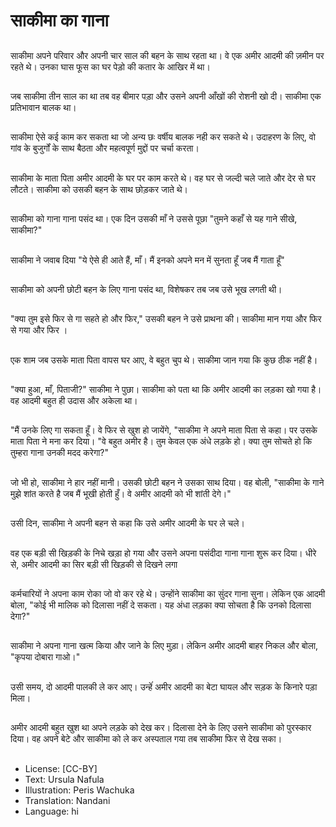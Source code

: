 # साकीमा का गाना

##
साकीमा अपने परिवार और अपनी चार साल की बहन के साथ रहता था। वे एक अमीर आदमी की ज़मीन पर रहते थे। उनका घास फूस का घर पेड़ो की कतार के आखिर में था।

##
जब साकीमा तीन साल का था तब वह बीमार पड़ा और उसने अपनी आँखों की रोशनी खो दी। साकीमा एक प्रतिभावान बालक था।

##
साकीमा ऐसे कई काम कर सकता था जो अन्य छः वर्षीय बालक नही कर सकते थे। उदाहरण के लिए, वो गांव के बुजुर्गों के साथ बैठता और महत्वपूर्ण मुद्दों पर चर्चा करता।

##
साकीमा के माता पिता अमीर आदमी के घर पर काम करते थे। वह घर से जल्दी चले जाते और देर से घर लौटते। साकीमा को उसकी बहन के साथ छोड़कर जाते थे।

##
साकीमा को गाना गाना पसंद था। एक दिन उसकी माँ ने उससे पूछा "तुमने कहाँ से यह गाने सीखे, साकीमा?"

##
साकीमा ने जवाब दिया "ये ऐसे ही आते हैं, माँ। मैं इनको अपने मन में सुनता हूँ जब मैं गाता हूँ"

##
साकीमा को अपनी छोटी बहन के लिए गाना पसंद था, विशेषकर तब जब उसे भूख लगती थी।

##
"क्या तुम इसे फिर से गा सहते हो और फिर," उसकी बहन ने उसे प्राथना की। साकीमा मान गया और फिर से गया और फिर ।

##
एक शाम जब उसके माता पिता वापस घर आए, वे बहुत चुप थे। साकीमा जान गया कि कुछ ठीक नहीं है।

##
"क्या हुआ, माँ, पिताजी?" साकीमा ने पुछा। साकीमा को पता था कि अमीर आदमी का लड़का खो गया है। वह आदमी बहुत ही उदास और अकेला था।

##
"मैं उनके लिए गा सकता हूँ। वे फिर से खुश हो जायेंगे, "साकीमा ने अपने माता पिता से कहा। पर उसके माता पिता ने मना कर दिया। "वे बहुत अमीर है। तुम केवल एक अंधे लड़के हो। क्या तुम सोचते हो कि तुम्हरा गाना उनकी मदद करेगा?"

##
जो भी हो, साकीमा ने हार नहीं मानी। उसकी छोटी बहन ने उसका साथ दिया। वह बोली, "साकीमा के गाने मुझे शांत करते है जब मैं भूखी होती हुँ। वे अमीर आदमी को भी शांती देगे।"

##
उसी दिन, साकीमा ने अपनी बहन से कहा कि उसे अमीर आदमी के घर ले चले।

##
वह एक बड़ी सी खिड़की के निचे खड़ा हो गया और उसने अपना पसंदीदा गाना गाना शुरू कर दिया। धीरे से, अमीर आदमी का सिर बड़ी सी खिड़की से दिखने लगा

##
कर्मचारियों ने अपना काम रोका जो वो कर रहे थे। उन्होंने साकीमा का सुंदर गाना सुना। लेकिन एक आदमी बोला, "कोई भी मालिक को दिलासा नहीं दे सकता। यह अंधा लड़का क्या सोचता है कि उनको दिलासा देगा?"

##
साकीमा ने अपना गाना खत्म किया और जाने के लिए मुड़ा। लेकिन अमीर आदमी बाहर निकल और बोला, "कृपया दोबारा गाओ।"

##
उसी समय, दो आदमी पालकी ले कर आए। उन्हेंं अमीर आदमी का बेटा घायल और सड़क के किनारे पड़ा मिला।

##
अमीर आदमी बहुत खुश था अपने लड़के को देख कर। दिलासा देने के लिए उसने साकीमा को पुरस्कार दिया। वह अपने बेटे और साकीमा को ले कर अस्पताल गया तब साकीमा फिर से देख सका।

##
* License: [CC-BY]
* Text: Ursula Nafula
* Illustration: Peris Wachuka
* Translation: Nandani
* Language: hi
